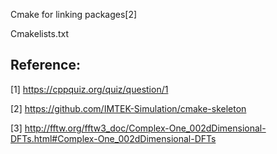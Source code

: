 Cmake for linking packages[2]

Cmakelists.txt



## Reference:

[1] https://cppquiz.org/quiz/question/1

[2] https://github.com/IMTEK-Simulation/cmake-skeleton

[3] http://fftw.org/fftw3_doc/Complex-One_002dDimensional-DFTs.html#Complex-One_002dDimensional-DFTs